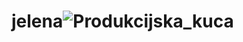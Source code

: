 # jelena![Produkcijska_kuca](https://user-images.githubusercontent.com/92782074/197767025-8a831d9e-9f16-4d09-bbc2-5c01824dd0c8.png)

